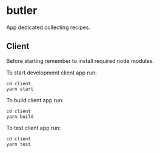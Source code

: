 # butler
App dedicated collecting recipes.

## Client
Before starting remember to install required node modules.

To start development client app run:
```
cd client
yarn start
```

To build client app run:
```
cd client
yarn build
```

To test client app run:
```
cd client
yarn test
```
